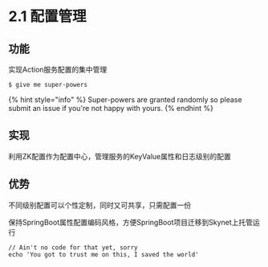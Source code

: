 # 2.1 配置管理

## 功能

 实现Action服务配置的集中管理

```
$ give me super-powers
```

{% hint style="info" %}
 Super-powers are granted randomly so please submit an issue if you're not happy with yours.
{% endhint %}

##  实现

 利用ZK配置作为配置中心，管理服务的KeyValue属性和日志级别的配置

##  优势

不同级别配置可以个性定制，同时又可共享，只需配置一份

保持SpringBoot属性配置编码风格，方便SpringBoot项目迁移到Skynet上托管运行

```
// Ain't no code for that yet, sorry
echo 'You got to trust me on this, I saved the world'
```



